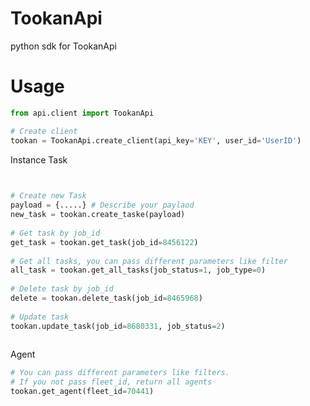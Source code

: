 TookanApi
=====
python sdk for TookanApi

Usage
=====

```python
from api.client import TookanApi

# Create client
tookan = TookanApi.create_client(api_key='KEY', user_id='UserID')
```

Instance Task
```python

 
# Create new Task
payload = {.....} # Describe your paylaod
new_task = tookan.create_taske(payload)
 
# Get task by job_id
get_task = tookan.get_task(job_id=8456122)
 
# Get all tasks, you can pass different parameters like filter
all_task = tookan.get_all_tasks(job_status=1, job_type=0)
 
# Delete task by job_id
delete = tookan.delete_task(job_id=8465968)
 
# Update task
tookan.update_task(job_id=8680331, job_status=2)
 
```

Agent
```python 
# You can pass different parameters like filters.
# If you not pass fleet_id, return all agents
tookan.get_agent(fleet_id=70441)
```
